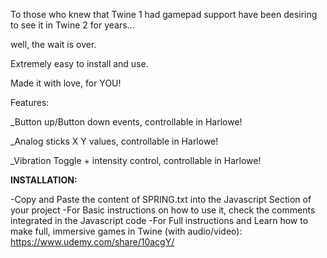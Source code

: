 To those who knew that Twine 1 had gamepad support have been desiring to see it in Twine 2 for years...

well, the wait is over.

Extremely easy to install and use. 

Made it with love, for YOU!

Features:

_Button up/Button down events, controllable in Harlowe!

_Analog sticks X Y values, controllable in Harlowe!

_Vibration Toggle + intensity control, controllable in Harlowe!


**INSTALLATION:**

-Copy and Paste the content of SPRING.txt into the Javascript Section of your project
-For Basic instructions on how to use it, check the comments integrated in the Javascript code
-For Full instructions and Learn how to make full, immersive games in Twine (with audio/video): https://www.udemy.com/share/10acgY/
